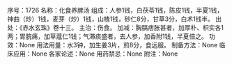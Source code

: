 序号：1726
名称：化食养脾汤
组成：人参1钱，白茯苓1钱，陈皮1钱，半夏1钱，神曲（炒）1钱，麦芽（炒）1钱，山楂1钱，砂仁8分，甘草3分，白术1钱半。
出处：《赤水玄珠》卷十三。
主治：伤食。
加减：胸膈痞胀甚者，加厚朴、枳实各1两；胃脘痛，加草蔻仁1钱；气滞痰盛者，去人参，加香附1钱，半夏倍之。
功效：None
用法用量：水3钟，加生姜3片，煎8分，食远服。
制备方法：None
临床应用：None
各家论述：None
用药禁忌：None
附注：None

